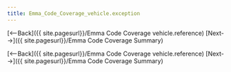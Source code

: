 ```yaml
---
title: Emma_Code_Coverage_vehicle.exception
---
```

[<--Back]({{ site.pagesurl}}/Emma Code Coverage vehicle.reference) [Next-->]({{ site.pagesurl}}/Emma Code Coverage Summary)




[<--Back]({{ site.pagesurl}}/Emma Code Coverage vehicle.reference) [Next-->]({{ site.pagesurl}}/Emma Code Coverage Summary)
